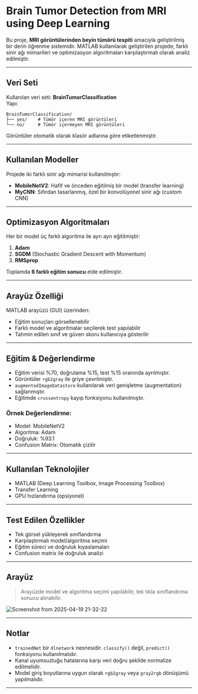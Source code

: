 # Brain Tumor Detection from MRI using Deep Learning

Bu proje, **MRI görüntülerinden beyin tümörü tespiti** amacıyla geliştirilmiş bir derin öğrenme sistemidir. MATLAB kullanılarak geliştirilen projede, farklı sinir ağı mimarileri ve optimizasyon algoritmaları karşılaştırmalı olarak analiz edilmiştir.

---

## Veri Seti

Kullanılan veri seti: **BrainTumorClassification**  
Yapı:

```
BrainTumorClassification/
├── yes/    # Tümör içeren MRI görüntüleri
└── no/     # Tümör içermeyen MRI görüntüleri
```

Görüntüler otomatik olarak klasör adlarına göre etiketlenmiştir.

---

## Kullanılan Modeller

Projede iki farklı sinir ağı mimarisi kullanılmıştır:

- **MobileNetV2**: Hafif ve önceden eğitilmiş bir model (transfer learning)
- **MyCNN**: Sıfırdan tasarlanmış, özel bir konvolüyonel sinir ağı (custom CNN)

---

## Optimizasyon Algoritmaları

Her bir model üç farklı algoritma ile ayrı ayrı eğitilmiştir:

1. **Adam**
2. **SGDM** (Stochastic Gradient Descent with Momentum)
3. **RMSprop**

Toplamda **6 farklı eğitim sonucu** elde edilmiştir.

---

## Arayüz Özelliği

MATLAB arayüzü (GUI) üzerinden:

- Eğitim sonuçları görsellenebilir
- Farklı model ve algoritmalar seçilerek test yapılabilir
- Tahmin edilen sınıf ve güven skoru kullanıcıya gösterilir

---

## Eğitim & Değerlendirme

- Eğitim verisi %70, doğrulama %15, test %15 oranında ayrılmıştır.
- Görüntüler `rgb2gray` ile griye çevrilmiştir.
- `augmentedImageDatastore` kullanılarak veri genişletme (augmentation) sağlanmıştır.
- Eğitimde `crossentropy` kayıp fonksiyonu kullanılmıştır.

### Örnek Değerlendirme:

- Model: MobileNetV2  
- Algoritma: Adam  
- Doğruluk: %93.1  
- Confusion Matrix: Otomatik çizilir

---

## Kullanılan Teknolojiler

- MATLAB (Deep Learning Toolbox, Image Processing Toolbox)
- Transfer Learning
- GPU hızlandırma (opsiyonel)

---

## Test Edilen Özellikler

- Tek görsel yükleyerek sınıflandırma
- Karşılaştırmalı model/algoritma seçimi
- Eğitim süreci ve doğruluk kıyaslamaları
- Confusion matrix ile doğruluk analizi


---

## Arayüz

> Arayüzde model ve algoritma seçimi yapılabilir, tek tıkla sınıflandırma sonucu alınabilir.

![Screenshot from 2025-04-19 21-32-22](https://github.com/user-attachments/assets/951f1af1-697d-4c34-adbd-7a9409a9d2a0)


---

## Notlar

- `trainedNet` bir `dlnetwork` nesnesidir. `classify()` değil, `predict()` fonksiyonu kullanılmalıdır.
- Kanal uyumsuzluğu hatalarına karşı veri doğru şekilde normalize edilmelidir.
- Model giriş boyutlarına uygun olarak `rgb2gray` veya `gray2rgb` dönüşümü yapılmalıdır.

---
